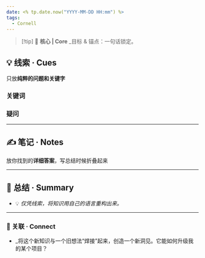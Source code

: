 ```yaml
---
date: <% tp.date.now("YYYY-MM-DD HH:mm") %>
tags:
  - Cornell
---
```

> [!tip] 🎯 **核心 | Core** _目标 & 锚点：一句话锁定。
> 

## 💡 线索 · Cues

只放**纯粹的问题和关键字**

### 关键词


### 疑问



---
## ✍️ 笔记 · Notes

放你找到的**详细答案**，写总结时候折叠起来




---
## 📜 总结 · Summary

- 💡 _仅凭线索，将知识用自己的语言重构出来。_



---
### 🔗 关联 · Connect

- _将这个新知识与一个旧想法“焊接”起来，创造一个新洞见。它能如何升级我的某个项目？
